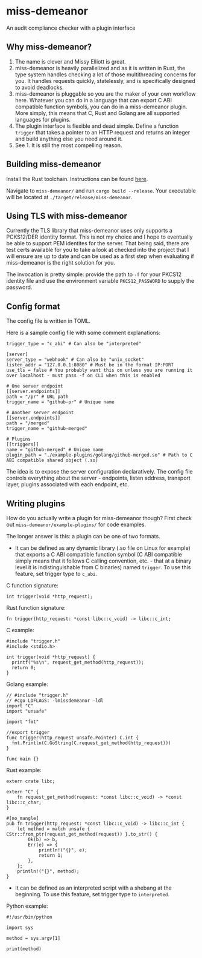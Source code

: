 # miss-demeanor
An audit compliance checker with a plugin interface

## Why miss-demeanor?
1. The name is clever and Missy Elliott is great.
2. miss-demeanor is heavily parallelized and as it is written
in Rust, the type system handles checking a lot of those
multithreading concerns for you. It handles
requests quickly, statelessly, and is specifically designed
to avoid deadlocks.
3. miss-demeanor is pluggable so you are the maker of your
own workflow here. Whatever you can do in a language that can
export C ABI compatible function symbols, you can do in a
miss-demeanor plugin. More simply, this means that C,
Rust and Golang are all supported languages for plugins.
4. The plugin interface is flexible and dead simple. Define
a function `trigger` that takes a pointer to an HTTP request
and returns an integer and build anything else you need around
it.
5. See 1. It is still the most compelling reason.

## Building miss-demeanor
Install the Rust toolchain. Instructions can be found [here](https://rustup.rs/).

Navigate to `miss-demeanor/` and run `cargo build --release`.
Your executable will be located at `./target/release/miss-demeanor`.

## Using TLS with miss-demeanor
Currently the TLS library that miss-demeanor uses only supports a PCKS12/DER identity format.
This is not my choice and I hope to eventually be able to support PEM identites for the server.
That being said, there are test certs available for you to take a look at checked into the
project that I will ensure are up to date and can be used as a first step when evaluating
if miss-demeanor is the right solution for you.

The invocation is pretty simple: provide the path to `-f` for your PKCS12 identity file and use
the environment variable `PKCS12_PASSWORD` to supply the password.

## Config format
The config file is written in TOML.

Here is a sample config file with some comment explanations:

```
trigger_type = "c_abi" # Can also be "interpreted"

[server]
server_type = "webhook" # Can also be "unix_socket"
listen_addr = "127.0.0.1:8080" # Must be in the format IP:PORT
use_tls = false # You probably want this on unless you are running it over localhost - must pass -f on CLI when this is enabled

# One server endpoint
[[server.endpoints]]
path = "/pr" # URL path
trigger_name = "github-pr" # Unique name

# Another server endpoint
[[server.endpoints]]
path = "/merged"
trigger_name = "github-merged"

# Plugins
[[triggers]]
name = "github-merged" # Unique name
plugin_path = "./example-plugins/golang/github-merged.so" # Path to C ABI compatible shared object (.so)
```

The idea is to expose the server configuration declaratively.
The config file controls everything about the server -
endpoints, listen address, transport layer, plugins associated
with each endpoint, etc.

## Writing plugins
How do you actually write a plugin for miss-demeanor though?
First check out `miss-demeanor/example-plugins/` for code
examples.

The longer answer is this: a plugin can be one of two formats.

* It can be defined as any dynamic library (.so file on Linux for example)
that exports a C ABI compatible function symbol
(C ABI compatible simply means that it follows C calling
convention, etc. - that at a binary level it is
indistinguishable from C binaries) named `trigger`. To use this feature, set trigger type
to `c_abi`.

C function signature:

```
int trigger(void *http_request);
```

Rust function signature:

```
fn trigger(http_request: *const libc::c_void) -> libc::c_int;
```

C example:

```
#include "trigger.h"
#include <stdio.h>

int trigger(void *http_request) {
  printf("%s\n", request_get_method(http_request));
  return 0;
}
```

Golang example:

```
// #include "trigger.h"
// #cgo LDFLAGS: -lmissdemeanor -ldl
import "C"
import "unsafe"

import "fmt"

//export trigger
func trigger(http_request unsafe.Pointer) C.int {
  fmt.Println(C.GoString(C.request_get_method(http_request)))
}

func main {}
```

Rust example:

```
extern crate libc;

extern "C" {
    fn request_get_method(request: *const libc::c_void) -> *const libc::c_char;
}

#[no_mangle]
pub fn trigger(http_request: *const libc::c_void) -> libc::c_int {
    let method = match unsafe { CStr::from_ptr(request_get_method(request)) }.to_str() {
        Ok(b) => b,
        Err(e) => {
            println!("{}", e);
            return 1;
        },
    };
    println!("{}", method);
}
```

* It can be defined as an interpreted script with a shebang at the beginning. To use this feature,
set trigger type to `interpreted`.

Python example:

```
#!/usr/bin/python

import sys

method = sys.argv[1]

print(method)
```
